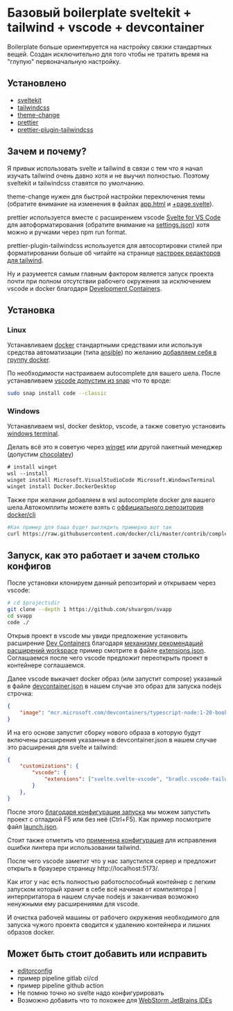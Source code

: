 # Базовый boilerplate sveltekit + tailwind + vscode + devcontainer
Boilerplate больше ориентируется на настройку связки стандартных вещей. Создан исключительно для того чтобы не тратить время на "глупую" первоначальную настройку.

## Установлено
- [sveltekit](https://kit.svelte.dev/)
- [tailwindcss](https://tailwindcss.com/)
- [theme-change](https://www.npmjs.com/package/theme-change)
- [prettier](https://prettier.io/)
- [prettier-plugin-tailwindcss](https://github.com/tailwindlabs/prettier-plugin-tailwindcss)

## Зачем и почему?
Я привык использовать svelte и tailwind в связи с тем что я начал изучать tailwind очень давно хотя и не выучил полностью. Поэтому sveltekit и tailwindcss ставятся по умолчанию.

theme-change нужен для быстрой настройки переключения темы (обратите внимание на изменения в файлах [app.html](./src/app.html) и [+page.svelte](./src/routes/+page.svelte)).

prettier используется вместе с расширением vscode [Svelte for VS Code](https://marketplace.visualstudio.com/items?itemName=svelte.svelte-vscode) для автоформатирования (обратите внимание на [settings.json](.vscode/settings.json)) хотя можно и ручками через npm run format.

prettier-plugin-tailwindcss используется для автосортировки стилей при форматировании больше об читайте на странице [настроек редакторов для tailwind](https://tailwindcss.com/docs/editor-setup#automatic-class-sorting-with-prettier).

Ну и разумеется самым главным фактором является запуск проекта почти при полном отсутствии рабочего окружения за исключением vscode и docker благодаря [Development Containers](https://containers.dev/). 

## Установка

### Linux
Устанавливаем [docker](https://docs.docker.com/engine/install/) стандартными средствами или используя средства автоматизации (типа [ansible](https://www.ansible.com/)) по желанию [добавляем себя в группу docker](https://docs.docker.com/engine/install/linux-postinstall/#manage-docker-as-a-non-root-user).

По необходимости настраиваем autocomplete для вашего шела. После устанавливаем [vscode допустим из snap](https://snapcraft.io/code) что то вроде:
```bash
sudo snap install code --classic
```

### Windows
Устанавливаем wsl, docker desktop, vscode, а также советую установить [windows terminal](https://apps.microsoft.com/detail/9n0dx20hk701?hl=ru-ru&gl=RU).

Делать всё это я советую через [winget](https://learn.microsoft.com/ru-ru/windows/package-manager/winget/) или другой пакетный менеджер (допустим [chocolatey](https://chocolatey.org/))

```ps
# install winget
wsl --install
winget install Microsoft.VisualStudioCode Microsoft.WindowsTerminal
winget install Docker.DockerDesktop
```

Также при желании добавляем в wsl autocomplete docker для вашего шела.Автокомплиты можете взять с [оффициального репозитория docker/cli](https://github.com/docker/cli/tree/master/contrib/completion)

```bash
#Как пример для баша будет выглядить примерно вот так
curl https://raw.githubusercontent.com/docker/cli/master/contrib/completion/bash/docker -o /etc/bash_completion.d/docker
```

## Запуск, как это работает и зачем столько конфигов

После установки клонируем данный репозиторий и открываем через vscode:
```bash
# cd $projectsdir
git clone --depth 1 https://github.com/shvargon/svapp
cd svapp
code ./
```
Открыв проект в vscode мы увиди предложение установить расширение [Dev Containers](https://marketplace.visualstudio.com/items?itemName=ms-vscode-remote.remote-containers) благодаря [механизму рекомендаций расширений workspace](https://code.visualstudio.com/docs/editor/extension-marketplace#_workspace-recommended-extensions) пример смотрите в файле [extensions.json](.vscode/extensions.json). 
Соглашаемся после чего vscode предложит переоткрыть проект в контейнере соглашаемся.

Далее vscode выкачает docker образ (или запустит compose) указаный в файле [devcontainer.json](.devcontainer/devcontainer.json) в нашем случае это образ для запуска nodejs строчка:
```json
{
    "image": "mcr.microsoft.com/devcontainers/typescript-node:1-20-bookworm"
}
```
И на его основе запустит сборку нового образа в которую будут включены расширения указанные в devcontainer.json в нашем случае это расширения для svelte и tailwind:

```json
{
    "customizations": {
		"vscode": {
			"extensions": ["svelte.svelte-vscode", "bradlc.vscode-tailwindcss"]
		}
	},
}
```

После этого [благодаря конфигурации запуска](https://code.visualstudio.com/docs/editor/debugging#_launch-configurations) мы можем запустить проект с отладкой F5 или без неё (Ctrl+F5). Как пример посмотрите файл [launch.json](.vscode/launch.json). 

Стоит также отметить что [применена конфигурация](https://github.com/tailwindlabs/tailwindcss/discussions/5258
) для исправления ошибки линтера при использовании tailwind.

После чего vscode заметит что у нас запустился сервер и предложит открыть в браузере страницу http://localhost:5173/.

Как итог у нас есть полностью работоспособный контейнер с легким запуском который хранит в себе всё начиная от компилятора | интерпритатора в нашем случае nodejs и заканчивая возможно ненужными ему расширениями для vscode.

И очистка рабочей машины от рабочего окружения необходимого для запуска чужого проекта сводится к удалению контейнера и лишних образов docker.

## Может быть стоит добавить или исправить
- [editorconfig](https://editorconfig.org/)
- пример pipeline gitlab ci/cd
- пример pipeline github action
- Не помню точно но svelte надо конфигурировать
- Возможно добавить что то похожее для [WebStorm JetBrains IDEs](https://www.jetbrains.com/help/webstorm/connect-to-devcontainer.html)